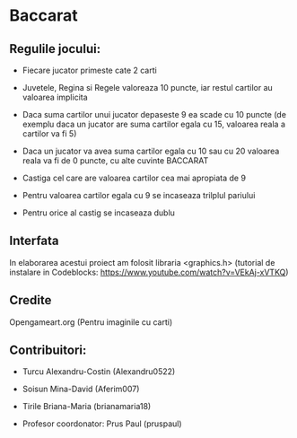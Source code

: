 # **Baccarat**

## Regulile jocului:

- Fiecare jucator primeste cate 2 carti

- Juvetele, Regina si Regele valoreaza 10 puncte, iar restul cartilor au valoarea implicita

- Daca suma cartilor unui jucator depaseste 9 ea scade cu 10 puncte (de exemplu daca un jucator are suma cartilor egala cu 15, valoarea reala a cartilor va fi 5)

- Daca un jucator va avea suma cartilor egala cu 10 sau cu 20 valoarea reala va fi de 0 puncte, cu alte cuvinte BACCARAT

- Castiga cel care are valoarea cartilor cea mai apropiata de 9

- Pentru valoarea cartilor egala cu 9 se incaseaza trilplul pariului

- Pentru orice al castig se incaseaza dublu

## Interfata

In elaborarea acestui proiect am folosit libraria <graphics.h> (tutorial de instalare in Codeblocks: https://www.youtube.com/watch?v=VEkAj-xVTKQ)

## Credite

Opengameart.org (Pentru imaginile cu carti)

## Contribuitori:

- Turcu Alexandru-Costin (Alexandru0522)

- Soisun Mina-David (Aferim007)

- Tirile Briana-Maria (brianamaria18)

- Profesor coordonator: Prus Paul (pruspaul)



